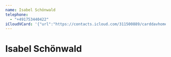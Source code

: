 ```yaml
---
name: Isabel Schönwald
telephone:
  - "+491753440422"
iCloudVCard: '{"url":"https://contacts.icloud.com/311500889/carddavhome/card/E1B05BFC-56BC-4062-94EF-B47BD7BC7E55.vcf","etag":"\"kvjaftme\"","data":"BEGIN:VCARD\r\nVERSION:3.0\r\nFN:\r\nN:Schönwald;Isabel;;;\r\nUID:FECA8D7E-9D42-47C5-A568-03EB6BF8CBDB\r\nPRODID:-//Apple Inc.//iOS 15.0.2//EN\r\nREV:2025-04-03T22:15:45Z\r\nORG:;\r\nTEL:+491753440422\r\nEND:VCARD"}'
---
```

# Isabel Schönwald